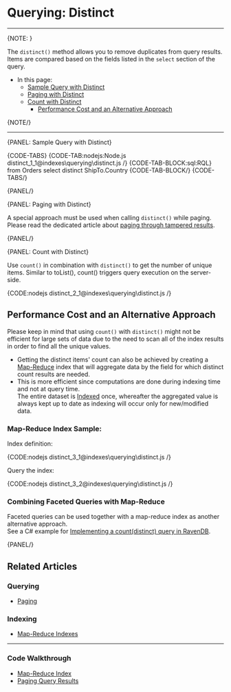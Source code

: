 # Querying: Distinct
---

{NOTE: }

The `distinct()` method allows you to remove duplicates from query results.  
Items are compared based on the fields listed in the `select` section of the query. 

* In this page:
   * [Sample Query with Distinct](../../indexes/querying/distinct#sample-query-with-distinct)
   * [Paging with Distinct](../../indexes/querying/distinct#paging-with-distinct)
   * [Count with Distinct](../../indexes/querying/distinct#count-with-distinct)
      * [Performance Cost and an Alternative Approach](../../indexes/querying/distinct#performance-cost-and-an-alternative-approach)

{NOTE/}

---

{PANEL: Sample Query with Distinct}

{CODE-TABS}
{CODE-TAB:nodejs:Node.js distinct_1_1@indexes\querying\distinct.js /}
{CODE-TAB-BLOCK:sql:RQL}
from Orders 
select distinct ShipTo.Country 
{CODE-TAB-BLOCK/}
{CODE-TABS/}

{PANEL/} 

{PANEL:  Paging with Distinct}

A special approach must be used when calling `distinct()` while paging.  
Please read the dedicated article about [paging through tampered results](../../indexes/querying/paging#paging-through-tampered-results).  

{PANEL/}

{PANEL: Count with Distinct}

Use `count()` in combination with `distinct()` to get the number of unique items.
Similar to toList(), count() triggers query execution on the server-side.


{CODE:nodejs distinct_2_1@indexes\querying\distinct.js /}

## Performance Cost and an Alternative Approach

Please keep in mind that using `count()` with `distinct()` might not be efficient for large sets of data due to the need to scan all of the index results in order to find all the unique values.

* Getting the distinct items' count can also be achieved by creating a [Map-Reduce](../../indexes/map-reduce-indexes) index 
  that will aggregate data by the field for which distinct count results are needed.
* This is more efficient since computations are done during indexing time and not at query time.  
  The entire dataset is [Indexed](../../indexes/creating-and-deploying) 
  once, whereafter the aggregated value is always kept up to date as indexing will occur only for new/modified data.  

### Map-Reduce Index Sample:

Index definition:

{CODE:nodejs distinct_3_1@indexes\querying\distinct.js /}

Query the index:

{CODE:nodejs distinct_3_2@indexes\querying\distinct.js /}

### Combining Faceted Queries with Map-Reduce

Faceted queries can be used together with a map-reduce index as another alternative approach.  
See a C# example for [Implementing a count(distinct) query in RavenDB](https://ravendb.net/articles/implementing-a-countdistinct-query-in-ravendb).

{PANEL/} 


## Related Articles

### Querying

- [Paging](../../indexes/querying/paging)

### Indexing

- [Map-Reduce Indexes](../../indexes/map-reduce-indexes)

---

### Code Walkthrough

- [Map-Reduce Index](https://demo.ravendb.net/demos/csharp/static-indexes/map-reduce-index)
- [Paging Query Results](https://demo.ravendb.net/demos/csharp/queries/paging-query-results)

